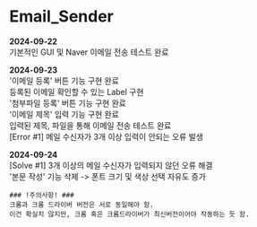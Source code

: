 # Email_Sender

**2024-09-22**  
기본적인 GUI 및 Naver 이메일 전송 테스트 완료

**2024-09-23**  
'이메일 등록' 버튼 기능 구현 완료  
등록된 이메일 확인할 수 있는 Label 구현  
'첨부파일 등록' 버튼 기능 구현 완료  
'이메일 제목' 입력 기능 구현 완료  
입력된 제목, 파일을 통해 이메일 전송 테스트 완료  
[Error #1] 메일 수신자가 3개 이상 입력이 안되는 오류 발생  

**2024-09-24**  
[Solve #1] 3개 이상의 메일 수신자가 입력되지 않던 오류 해결  
'본문 작성' 기능 삭제 -> 폰트 크기 및 색상 선택 자유도 증가  



    ### !주의사항! ###  
    크롬과 크롬 드라이버 버전은 서로 동일해야 함.  
    이건 확실치 않지만, 크롬 혹은 크롬드라이버가 최신버전이어야 작동하는 듯 함.
